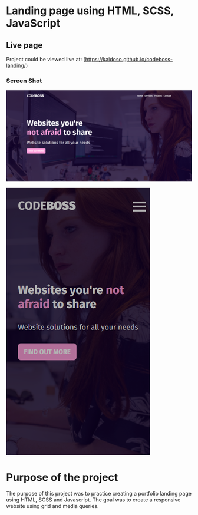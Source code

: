 <h1>Landing page using HTML, SCSS, JavaScript</h1>


## Live page
Project could be viewed live at: (https://kaidoso.github.io/codeboss-landing/)

### Screen Shot

![Fullscreen](https://raw.githubusercontent.com/KaidoSo/codeboss-landing/main/assets/images/FullScreenShot.png)

![Mobile](https://raw.githubusercontent.com/KaidoSo/codeboss-landing/main/assets/images/MobileScreenShot.png)

# Purpose of the project

The purpose of this project was to practice creating a portfolio landing page using HTML, SCSS and Javascript.
The goal was to create a responsive website using grid and media queries.